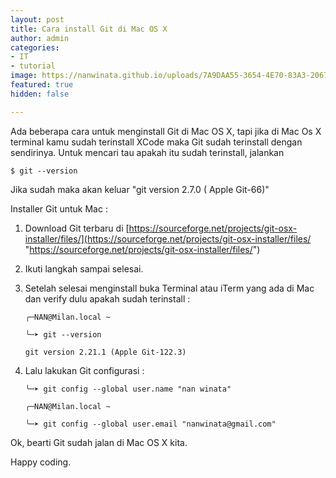 ```yaml
---
layout: post
title: Cara install Git di Mac OS X
author: admin
categories:
- IT
- tutorial
image: https://nanwinata.github.io/uploads/7A9DAA55-3654-4E70-83A3-206764081B2C.png
featured: true
hidden: false

---
```

Ada beberapa cara untuk menginstall Git di Mac OS X, tapi jika di Mac Os X terminal kamu sudah terinstall XCode maka Git sudah terinstall dengan sendirinya. Untuk mencari tau apakah itu sudah terinstall, jalankan

    $ git --version

Jika sudah maka akan keluar "git version 2.7.0 ( Apple Git-66)"

Installer Git untuk Mac :

1. Download Git terbaru di [https://sourceforge.net/projects/git-osx-installer/files/](https://sourceforge.net/projects/git-osx-installer/files/ "https://sourceforge.net/projects/git-osx-installer/files/")
2. Ikuti langkah sampai selesai.
3. Setelah selesai menginstall buka Terminal atau iTerm yang ada di Mac dan verify dulu apakah sudah terinstall :

       ╭─NAN@Milan.local ~
       
       ╰─➤ git --version
       
       git version 2.21.1 (Apple Git-122.3)
4. Lalu lakukan Git configurasi :

       ╰─➤ git config --global user.name "nan winata"
       
       ╭─NAN@Milan.local ~
       
       ╰─➤ git config --global user.email "nanwinata@gmail.com"

Ok, bearti Git sudah jalan di Mac OS X kita.

Happy coding.